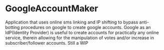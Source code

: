 # GoogleAccountMaker

Application that uses online sms linking and IP shifting to bypass anti-botting procedures on google to create google accounts. Google as an IdP(Identity Provider) is
useful to create accounts for practically any online service, therein allowing for the manipulation of votes and/or increase in subscriber/follower accounts. Still a
WIP
